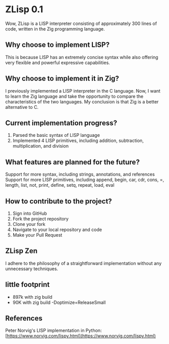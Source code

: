 # ZLisp 0.1

Wow, ZLisp is a LISP interpreter consisting of approximately 300 lines of code, written in the Zig programming language.

## Why choose to implement LISP?

This is because LISP has an extremely concise syntax while also offering very flexible and powerful expressive capabilities.

## Why choose to implement it in Zig?

I previously implemented a LISP interpreter in the C language. Now, I want to learn the Zig language and take the opportunity to compare the characteristics of the two languages. My conclusion is that Zig is a better alternative to C.

## Current implementation progress?

1. Parsed the basic syntax of LISP language
2. Implemented 4 LISP primitives, including addition, subtraction, multiplication, and division

## What features are planned for the future?

Support for more syntax, including strings, annotations, and references
Support for more LISP primitives, including append, begin, car, cdr, cons, =, length, list, not, print, define, setq, repeat, load, eval

## How to contribute to the project?

1. Sign into GitHub
2. Fork the project repository
3. Clone your fork
4. Navigate to your local repository and code
5. Make your Pull Request

## ZLisp Zen

I adhere to the philosophy of a straightforward implementation without any unnecessary techniques.

## little footprint 

- 897k with zig build
- 90K with zig build -Doptimize=ReleaseSmall
## References

Peter Norvig's LISP implementation in Python: [https://www.norvig.com/lispy.html](https://www.norvig.com/lispy.html)

